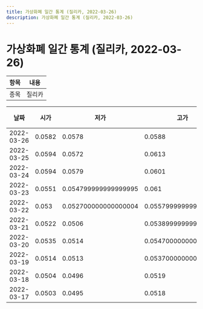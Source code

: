 ```yaml
---
title: 가상화폐 일간 통계 (질리카, 2022-03-26)
description: 가상화폐 일간 통계 (질리카, 2022-03-26)
---
```


가상화폐 일간 통계 (질리카, 2022-03-26)
===

|항목|내용|
|--|--|
|종목|질리카||마켓|KRW-ZIL||종류|일 단위 캔들||기간|2022-03-17T09:00:00 - 2022-03-26T09:00:00|

|날짜|시가|저가|고가|종가|비고|
|--|--|--|--|--|--|
|2022-03-26|0.0582|0.0578|0.0588|0.0581|    |
|2022-03-25|0.0594|0.0572|0.0613|0.0583|    |
|2022-03-24|0.0594|0.0579|0.0601|0.0594|    |
|2022-03-23|0.0551|0.054799999999999995|0.061|0.0594|    |
|2022-03-22|0.053|0.052700000000000004|0.055799999999999995|0.0551|    |
|2022-03-21|0.0522|0.0506|0.053899999999999997|0.053|    |
|2022-03-20|0.0535|0.0514|0.054700000000000006|0.0522|    |
|2022-03-19|0.0514|0.0513|0.053700000000000005|0.0536|    |
|2022-03-18|0.0504|0.0496|0.0519|0.0515|    |
|2022-03-17|0.0503|0.0495|0.0518|0.0504|    |
